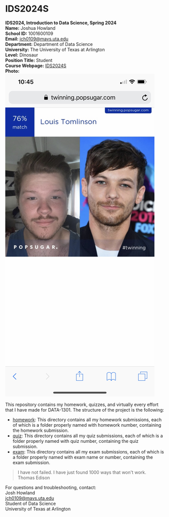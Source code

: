 # IDS2024S

**IDS2024, Introduction to Data Science, Spring 2024**  
**Name:** Joshua Howland  
**School ID:** 1001600109  
**Email:** jch0109@mavs.uta.edu  
**Department:** Department of Data Science  
**University:** The University of Texas at Arlington  
**Level:** Dinosaur  
**Position Title:** Student  
**Course Webpage:** [IDS2024S](www.cdslab.org/IDS2024S)  
**Photo:**  
![A Photo of Josh](JoshPhoto.jpeg)  

This repository contains my homework, quizzes, and virtually every effort that I have made for DATA-1301. The structure of the project is the following:  

+ [homework](./hw): This directory contains all my homework submissions, each of which is a folder properly named with homework number, containing the homework submission.  
+ [quiz](./quiz): This directory contains all my quiz submissions, each of which is a folder properly named with quiz number, containing the quiz submission.  
+ [exam](./exam): This directory contains all my exam submissions, each of which is a folder properly named with exam name or number, containing the exam submission.  

> I have not failed. I have just found 1000 ways that won't work.  
> Thomas Edison  

For questions and troubleshooting, contact:  
Josh Howland  
jch0109@mavs.uta.edu  
Student of Data Science  
University of Texas at Arlington  